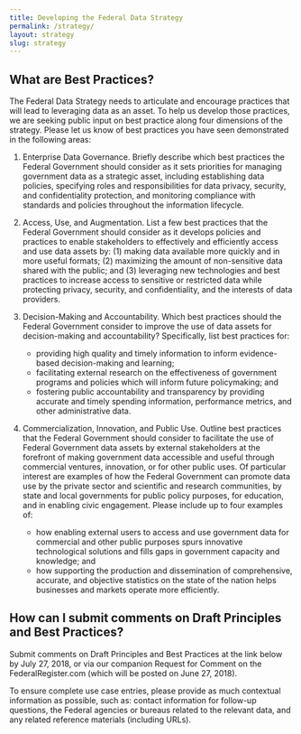 ```yaml
---
title: Developing the Federal Data Strategy
permalink: /strategy/
layout: strategy
slug: strategy
---
```


## What are Best Practices?

The Federal Data Strategy needs to articulate and encourage practices that will lead to leveraging data as an asset.  To help us develop those practices, we are seeking public input on best practice along four dimensions of the strategy.  Please let us know of best practices you have seen demonstrated in the following areas:

1. Enterprise Data Governance. Briefly describe which best practices the Federal Government should consider as it sets priorities for managing government data as a strategic asset, including establishing data policies, specifying roles and responsibilities for data privacy, security, and confidentiality protection, and monitoring compliance with standards and policies throughout the information lifecycle.

2. Access, Use, and Augmentation. List a few best practices that the Federal Government should consider as it develops policies and practices to enable stakeholders to effectively and efficiently access and use data assets by: (1) making data available more quickly and in more useful formats; (2) maximizing the amount of non-sensitive data shared with the public; and (3) leveraging new technologies and best practices to increase access to sensitive or restricted data while protecting privacy, security, and confidentiality, and the interests of data providers.

3. Decision-Making and Accountability. Which best practices should the Federal Government consider to improve the use of data assets for decision-making and accountability? Specifically, list best practices for: 

    * providing high quality and timely information to inform evidence-based decision-making and learning; 
    * facilitating external research on the effectiveness of government programs and policies which will    inform future policymaking; and 
    * fostering public accountability and transparency by providing accurate and timely spending information, performance metrics, and other administrative data.

4. Commercialization, Innovation, and Public Use. Outline best practices that the Federal Government should consider to facilitate the use of Federal Government data assets by external stakeholders at the forefront of making government data accessible and useful through commercial ventures, innovation, or for other public uses.  Of particular interest are examples of how the Federal Government can promote data use by the private sector and scientific and research communities, by state and local governments for public policy purposes, for education, and in enabling civic engagement. Please include up to four examples of:

    * how enabling external users to access and use government data for commercial and other public purposes    spurs innovative technological solutions and fills gaps in government capacity and knowledge; and
    * how supporting the production and dissemination of comprehensive, accurate, and objective statistics on the state of the nation helps businesses and markets operate more efficiently.

## How can I submit comments on Draft Principles and Best Practices?

Submit comments on Draft Principles and Best Practices at the link below by July 27, 2018, or via our companion Request for Comment on the FederalRegister.com (which will be posted on June 27, 2018).

To ensure complete use case entries, please provide as much contextual information as possible, such as: contact information for follow-up questions, the Federal agencies or bureaus related to the relevant data, and any related reference materials (including URLs).


